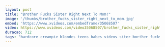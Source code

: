 ```yaml
---
layout: post
title: "Brother Fucks Sister Right Next To Mom!"
image: '/thumbs/brother_fucks_sister_right_next_to_mom.jpg'
embed: 'https://www.xvideos.com/embedframe/35068507'
video: https://www.xvideos.com/video35068507/brother_fucks_sister_right_next_to_mom_-_familypornhd.com
duracao: 712
tags: 'hardcore creampie blondes teens babes videos siter borther fucks hd sis'
---
```

